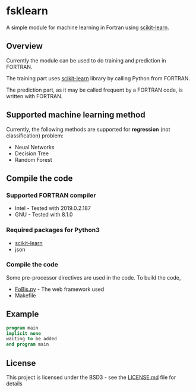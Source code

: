

# fsklearn

A simple module for machine learning in Fortran using [scikit-learn](https://github.com/scikit-learn/scikit-learn). 

## Overview

Currently the module can be used to do training and prediction in FORTRAN. 

The training part uses [scikit-learn](https://github.com/scikit-learn/scikit-learn) library by calling Python from FORTRAN. 

The prediction part, as it may be called frequent by a FORTRAN code, is written with FORTRAN. 


## Supported machine learning method
Currently, the following methods are supported for
**regression** (not classification) problem:

* Neual Networks
* Decision Tree
* Random Forest

## Compile the code
### Supported FORTRAN compiler
* Intel - Tested with 2019.0.2.187
* GNU - Tested with 8.1.0

### Required packages for **Python3**
* [scikit-learn](https://github.com/scikit-learn/scikit-learn)
* json

### Compile the code
Some pre-processor directives are used in the code. To build the code, 
* [FoBis.py](https://github.com/szaghi/FoBiS) - The web framework used
* Makefile

## Example

```fortran
program main
implicit none
waiting to be added
end program main
```
## License

This project is licensed under the BSD3 - see the [LICENSE.md](LICENSE.md) file for details
